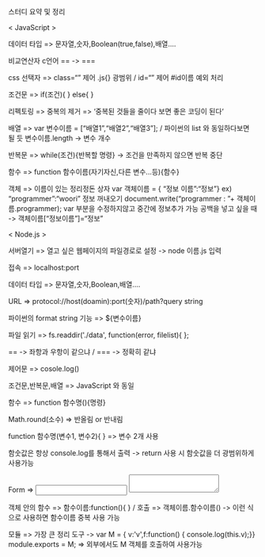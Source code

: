 스터디 요약 및 정리

<     JavaScript     >

데이터 타입 => 문자열,숫자,Boolean(true,false),배열....

비교연산자 c언어 == -> ===

css 선택자 => class=“” 제어 .js{} 광범위 / id=“” 제어 #id이름 예외 처리

조건문 => if(조건){ } else{ }

리펙토링 => 중복의 제거 => ‘중복된 것들을 줄이다 보면 좋은 코딩이 된다‘

배열 => var 변수이름 = [“배열1”,“배열2”,“배열3”]; / 파이썬의 list 와 동일하다보면 될 듯
        변수이름.length -> 변수 개수

반복문 => while(조건){반복할 명령} -> 조건을 만족하지 않으면 반복 중단

함수 => function 함수이름(자기자신,다른 변수...등){함수}

객체 => 이름이 있는 정리정돈 상자
        var 객체이름 = { “정보 이름”:“정보”} ex) “programmer”:“woori”
        정보 꺼내오기 document.write(“programmer : ”+ 객체이름.programmer);
        var 부분을 수정하지않고 중간에 정보추가 가능 
        공백을 넣고 싶을 때 -> 객체이름[“정보이름”]=“정보”

<     Node.js     >

서버열기 => 열고 싶은 웹페이지의 파일경로로 설정 -> node 이름.js 입력

접속 => localhost:port

데이터 타입 => 문자열,숫자,Boolean,배열....

URL => protocol://host(doamin):port(숫자)/path?query string

파이썬의 format string 기능 => ${변수이름}

파일 읽기 => fs.readdir('./data', function(error, filelist){ };

== -> 좌항과 우항이 같으냐 / === -> 정확히 같냐

제어문 => cosole.log()

조건문,반복문,배열 => JavaScript 와 동일

함수 => function 함수명(){명령}

Math.round(소수) => 반올림 or 반내림

function 함수명(변수1, 변수2){ } => 변수 2개 사용

함숫값은 항상 console.log를 통해서 출력 -> return 사용 시 함숫값을 더 광범위하게 사용가능 

Form => <input type="text" name="title"> <textarea name="description"></textarea>

객체 안의 함수 => 함수이름:function(){ }   / 호출 => 객체이름.함수이름() -> 이런 식으로 사용하면 함수이름 중복 사용 가능

모듈 => 가장 큰 정리 도구 -> var M = { v:'v',f:function() { console.log(this.v);}} 
                                    module.exports = M;
                                  => 외부에서도 M 객체를 호출하여 사용가능

 






